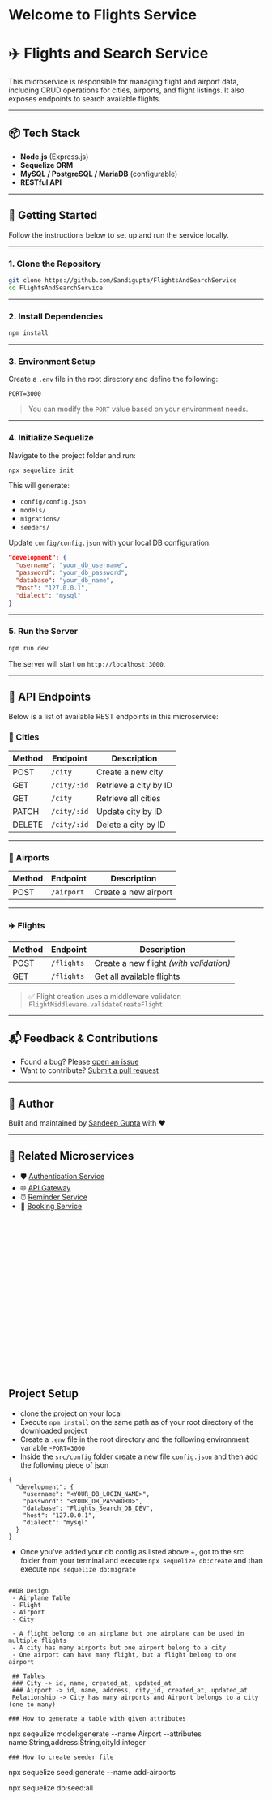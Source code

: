 # Welcome to Flights Service

# ✈️ Flights and Search Service

This microservice is responsible for managing flight and airport data, including CRUD operations for cities, airports, and flight listings. It also exposes endpoints to search available flights.

---

## 📦 Tech Stack

- **Node.js** (Express.js)
- **Sequelize ORM**
- **MySQL / PostgreSQL / MariaDB** (configurable)
- **RESTful API**

---

## 🚀 Getting Started

Follow the instructions below to set up and run the service locally.

---

### 1. Clone the Repository

```bash
git clone https://github.com/Sandigupta/FlightsAndSearchService
cd FlightsAndSearchService
```

---

### 2. Install Dependencies

```bash
npm install
```

---

### 3. Environment Setup

Create a `.env` file in the root directory and define the following:

```env
PORT=3000
```

> You can modify the `PORT` value based on your environment needs.

---

### 4. Initialize Sequelize

Navigate to the project folder and run:

```bash
npx sequelize init
```

This will generate:
- `config/config.json`
- `models/`
- `migrations/`
- `seeders/`

Update `config/config.json` with your local DB configuration:

```json
"development": {
  "username": "your_db_username",
  "password": "your_db_password",
  "database": "your_db_name",
  "host": "127.0.0.1",
  "dialect": "mysql"
}
```

---

### 5. Run the Server

```bash
npm run dev
```

The server will start on `http://localhost:3000`.

---

## 🔁 API Endpoints

Below is a list of available REST endpoints in this microservice:

### 📍 Cities

| Method | Endpoint           | Description                  |
|--------|--------------------|------------------------------|
| POST   | `/city`            | Create a new city            |
| GET    | `/city/:id`        | Retrieve a city by ID        |
| GET    | `/city`            | Retrieve all cities          |
| PATCH  | `/city/:id`        | Update city by ID            |
| DELETE | `/city/:id`        | Delete a city by ID          |

---

### 🛫 Airports

| Method | Endpoint           | Description              |
|--------|--------------------|--------------------------|
| POST   | `/airport`         | Create a new airport     |

---

### ✈️ Flights

| Method | Endpoint           | Description                        |
|--------|--------------------|------------------------------------|
| POST   | `/flights`         | Create a new flight *(with validation)* |
| GET    | `/flights`         | Get all available flights          |

> ✅ Flight creation uses a middleware validator: `FlightMiddleware.validateCreateFlight`

---

## 📬 Feedback & Contributions

- Found a bug? Please [open an issue](https://github.com/Sandigupta/FlightsAndSearchService/issues)
- Want to contribute? [Submit a pull request](https://github.com/Sandigupta/FlightsAndSearchService/pulls)

---

## 🧠 Author

Built and maintained by [Sandeep Gupta](https://github.com/Sandigupta) with ❤️

---

## 🔗 Related Microservices

- 🛡 [Authentication Service](https://github.com/Sandigupta/authentication_service-)
- 🌐 [API Gateway](https://github.com/Sandigupta/API_GATEWAYS-)
- ⏰ [Reminder Service](https://github.com/Sandigupta/REMINDER_SERVICE)
- 🧾 [Booking Service](https://github.com/your-booking-service-link)
  









<br><br><br><br><br><br><br><br><br><br><br><br><br><br><br><br><br><br>







## Project Setup
- clone the project on your local 
- Execute `npm install` on the same path as of your root directory of the downloaded project
- Create a `.env` file in the root directory and the following environment variable
   -`PORT=3000`
- Inside the `src/config` folder create a new file `config.json` and then add the following piece of json
```   
{
  "development": {
    "username": "<YOUR_DB_LOGIN_NAME>",
    "password": "<YOUR_DB_PASSWORD>",
    "database": "Flights_Search_DB_DEV",
    "host": "127.0.0.1",
    "dialect": "mysql"
  }
}
```
- Once you've added your db config as listed above +, got to the src folder from your terminal and execute 
`npx sequelize db:create`
and than execute 
`npx sequelize db:migrate`

```

##DB Design
 - Airplane Table
 - Flight
 - Airport
 - City

 - A flight belong to an airplane but one airplane can be used in multiple flights
 - A city has many airports but one airport belong to a city 
 - One airport can have many flight, but a flight belong to one airport

 ## Tables 
 ### City -> id, name, created_at, updated_at
 ### Airport -> id, name, address, city_id, created_at, updated_at
 Relationship -> City has many airports and Airport belongs to a city (one to many)

### How to generate a table with given attributes
```
npx seqeulize model:generate
 --name Airport 
 --attributes name:String,address:String,cityId:integer
```
### How to create seeder file
```
npx sequelize seed:generate --name add-airports

npx sequelize db:seed:all
```
